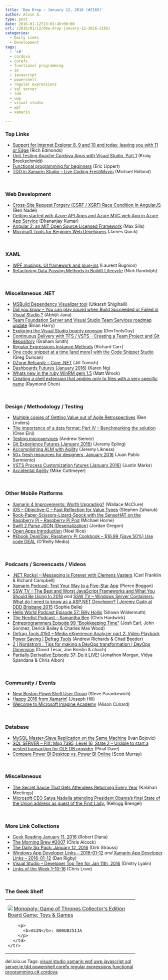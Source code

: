```yaml
---
title: 'Dew Drop – January 12, 2016 (#2165)'
author: Alvin A.
type: post
date: 2016-01-12T13:01:45+00:00
url: /2016/01/12/dew-drop-january-12-2016-2165/
categories:
  - Daily Links
  - Development
tags:
  - 'c#'
  - cordova
  - corefx
  - functional programming
  - ie
  - javascript
  - powershell
  - regular expressions
  - sql server
  - tdd
  - uwp
  - visual studio
  - wpf
  - xamarin

---
```

### <a name="top"></a>Top Links

  * <a href="http://feedproxy.google.com/~r/wmexperts/~3/5P_wCl7KWuY/story01.htm" target="_blank">Support for Internet Explorer 8, 9 and 10 end today, leaving you with 11 or Edge</a> (Rich Edmonds)
  * <a href="http://blogs.msdn.com/b/visualstudio/archive/2016/01/11/unit-testing-apache-cordova-apps-with-visual-studio-part-1.aspx?WT.mc_id=DX_MVP4025064" target="_blank">Unit Testing Apache Cordova Apps with Visual Studio, Part 1</a> (Kraig Brockschmidt)
  * <a href="http://ericlippert.com/2016/01/11/functional-programming-for-beginners/" target="_blank">Functional programming for beginners</a> (Eric Lippert)
  * <a href="http://www.michaelridland.com/xamarin/tdd-in-xamarin-studio-live-coding-freshmvvm/" target="_blank">TDD in Xamarin Studio – Live Coding FreshMvvm</a> (Michael Ridland)

&nbsp;

### <a name="web"></a>Web Development

  * <a href="http://www.bennadel.com/blog/2991-cross-site-request-forgery-csrf-xsrf-race-condition-in-angularjs.htm" target="_blank">Cross-Site Request Forgery (CSRF / XSRF) Race Condition In AngularJS</a> (Ben Nadel)
  * <a href="http://debugmode.net/2016/01/12/getting-started-with-azure-api-apps-and-azure-mvc-web-app-in-azure-app-service/" target="_blank">Getting started with Azure API Apps and Azure MVC web App in Azure App Service</a> (Dhananjay Kumar)
  * <a href="http://angularjs.blogspot.com/2016/01/angular-2-mit-open-source-licensed.html" target="_blank">Angular 2: an MIT Open Source Licensed Framework</a> (Max Sills)
  * <a href="https://channel9.msdn.com/Blogs/raw-tech/Microosft-Tools-for-Beginner-Web-Developers?WT.mc_id=DX_MVP4025064" target="_blank">Microsoft Tools for Beginner Web Developers</a> (James Quick)

&nbsp;

### <a name="silverlight"></a>XAML

  * <a href="http://feedproxy.google.com/~r/galasoft/~3/JJPNm7inTvQ/" target="_blank">WPF musings: UI framework and plug-ins</a> (Laurent Bugnion)
  * <a href="http://feedproxy.google.com/~r/NicksNetTravels/~3/TgOMKGmUiUU/post.aspx" target="_blank">Refactoring Data Passing Methods in BuildIt.Lifecycle</a> (Nick Randolph)

&nbsp;

### <a name="dotnet"></a>Miscellaneous .NET

  * <a href="http://feedproxy.google.com/~r/visualstudiogeeks/otas/~3/FmL6jbWHU2c/msbuild-dependency-visualizer" target="_blank">MSBuild Dependency Visualizer tool</a> (Utkarsh Shigihalli)
  * <a href="http://dailydotnettips.com/2016/01/11/did-you-know-you-can-play-sound-when-build-succeeded-or-failed-in-visual-studio/" target="_blank">Did you know – You can play sound when Build Succeeded or Failed in Visual Studio ?</a> (Abhijit Jana)
  * <a href="http://blogs.msdn.com/b/bharry/archive/2016/01/11/team-foundation-server-and-visual-studio-team-services-roadmap-update.aspx?WT.mc_id=DX_MVP4025064" target="_blank">Team Foundation Server and Visual Studio Team Services roadmap update</a> (Brian Harry)
  * <a href="http://www.infragistics.com/community/blogs/devtoolsguy/archive/2016/01/11/exploring-the-visual-studio-bounty-program.aspx" target="_blank">Exploring the Visual Studio bounty program</a> (DevToolsGuy)
  * <a href="http://pleasereleaseme.net/continuous-delivery-with-tfs-vsts-creating-team-project-and-git-repository/" target="_blank">Continuous Delivery with TFS / VSTS – Creating a Team Project and Git Repository</a> (Graham Smith)
  * <a href="http://feedproxy.google.com/~r/BlackwaspLatestAdditions/~3/gc3eRkM5MpM/RSSLanding.aspx" target="_blank">Regular Expressions Instance Methods</a> (Richard Carr)
  * <a href="https://channel9.msdn.com/coding4fun/blog/One-code-snippet-at-a-time-and-more-with-the-Code-Snippet-Studio?WT.mc_id=DX_MVP4025064" target="_blank">One code snippet at a time [and more] with the Code Snippet Studio</a> (Greg Duncan)
  * <a href="https://dzone.com/refcardz/coredotnet?utm_medium=feed&utm_source=feedpress.me&utm_campaign=Feed%3A+dzone%2Fpublications" target="_blank">DZone Refcardz &#8211; Core .NET</a> (Jill Tomich)
  * <a href="http://blogs.msdn.com/b/visualstudioalm/archive/2016/01/11/dashboards-futures-january-2016.aspx?WT.mc_id=DX_MVP4025064" target="_blank">Dashboards Futures (January 2016)</a> (Karen Ng)
  * <a href="http://feedproxy.google.com/~r/Wrockblog/~3/qISWqWjYzYs/whats-new-in-the-ruby-winrm-gem-15" target="_blank">Whats new in the ruby WinRM gem 1.5</a> (Matt Wrock)
  * <a href="https://blogs.msdn.microsoft.com/oldnewthing/20160111-00/?p=92822" target="_blank">Creating a shell extension that applies only to files with a very specific name</a> (Raymond Chen)

&nbsp;

### <a name="design"></a>Design / Methodology / Testing

  * <a href="http://www.benlinders.com/news/multiple-copies-of-getting-value-out-of-agile-retrospectives/" target="_blank">Multiple copies of Getting Value out of Agile Retrospectives</a> (Ben Linders)
  * <a href="http://feedproxy.google.com/~r/AyendeRahien/~3/hPCyWXwyoaI/the-importance-of-a-data-format-part-iv-benchmarking-the-solution" target="_blank">The importance of a data format: Part IV – Benchmarking the solution</a> (Oren Eini)
  * <a href="http://feedproxy.google.com/~r/LosTechies/~3/qrUu32gWsTs/" target="_blank">Testing microservices</a> (Andrew Siemer)
  * <a href="http://blogs.msdn.com/b/visualstudioalm/archive/2016/01/11/git-experience-futures-january-2016.aspx?WT.mc_id=DX_MVP4025064" target="_blank">Git Experience Futures (January 2016)</a> (Jeremy Epling)
  * <a href="http://ivision.com/resources/white-papers/accomplishing-alm-agility/?utm_source=rss&utm_medium=rss&utm_campaign=accomplishing-alm-agility" target="_blank">Accomplishing ALM with Agility</a> (Jeremy Likness)
  * <a href="http://www.webdesignerdepot.com/2016/01/50-fresh-resources-for-designers-january-2016/" target="_blank">50+ fresh resources for designers, January 2016</a> (Juan Pablo Sarmiento)
  * <a href="http://blogs.msdn.com/b/visualstudioalm/archive/2016/01/11/process-customization-futures.aspx?WT.mc_id=DX_MVP4025064" target="_blank">VSTS Process Customization futures (January 2016)</a> (Justin Marks)
  * <a href="http://feedproxy.google.com/~r/LeadingAgile/~3/bryujZ3Ulec/" target="_blank">Accidental Agility</a> (Mike Cottmeyer)

&nbsp;

### <a name="mobile"></a>Other Mobile Platforms

  * <a href="https://visualstudiomagazine.com/articles/2016/01/11/xamarin-4-improvements-upgrading.aspx" target="_blank">Xamarin 4 Improvements: Worth Upgrading?</a> (Wallace McClure)
  * <a href="http://www.infragistics.com/community/blogs/stevez/archive/2016/01/11/ios-objective-c-fast-reflection-for-value-types.aspx" target="_blank">iOS &#8211; Objective-C &#8211; Fast Reflection for Value Types</a> (Stephen Zaharuk)
  * <a href="http://www.recantha.co.uk/blog/?p=14009" target="_blank">Rock-Paper-Scissors-Lizard-Spock with the SenseHAT on the Raspberry Pi – Raspberry Pi Pod</a> (Michael Horne)
  * <a href="http://feedproxy.google.com/~r/iosdevblog/~3/TG3EKU7RM4I/" target="_blank">Swift 2 Parse JSON (Deserialization)</a> (Jordan Gregon)
  * <a href="http://blog.falafel.com/open-apps-introduction/" target="_blank">Open Apps Introduction</a> (Noel Rice)
  * <a href="http://feedproxy.google.com/~r/oreilly/news/~3/BsncULnfqNk/0636920045182.do" target="_blank">#Ebook Deal/Day: Raspberry Pi Cookbook &#8211; $16.99 (Save 50%) Use code DEAL</a> (O&#8217;Reilly Media)

&nbsp;

### <a name="podcasts"></a>Podcasts / Screencasts / Videos

  * <a href="http://www.dotnetrocks.com/default.aspx?ShowNum=1242" target="_blank">.NET Rocks! &#8211; Messaging is Forever with Clemens Vasters</a> (Carl Franklin & Richard Campbell)
  * <a href="https://blog.xamarin.com/podcast-test-your-way-to-a-five-star-app/" target="_blank">Xamarin Podcast: Test Your Way to a Five-Star App</a> (Pierce Boggan)
  * <a href="http://tv.ssw.com/6610/the-best-and-worst-javascript-frameworks-and-what-you-should-be-using-in-2016" target="_blank">SSW TV &#8211; The Best and Worst JavaScript Frameworks and What You Should Be Using In 2016</a> _and_ <a href="http://tv.ssw.com/6607/windows-server-containers-what-do-i-need-to-know-as-a-asp-net-developer-jeremy-cade-at-ddd-brisbane-2015" target="_blank">SSW TV &#8211; Windows Server Containers: What do I need to know as a ASP.NET Developer? | Jeremy Cade at DDD Brisbane 2015</a> (Sophie Belle)
  * <a href="http://hwpod.libsyn.com/episode-57-billy-hollis" target="_blank">Hello World Podcast Episode 57: Billy Hollis</a> (Shawn Wildermuth)
  * <a href="http://nerdist.libsyn.com/samantha-bee" target="_blank">The Nerdist Podcast &#8211; Samantha Bee</a> (Chris Hardwick)
  * <a href="http://entreprogrammers.com/episode-99-bookkeeping-time/" target="_blank">Entreprogrammers Episode 99 “Bookkeeping Time”</a> (Josh Earl, John Sonmez, Derick Bailey & Charles Max Wood)
  * <a href="https://channel9.msdn.com/Shows/Defrag-Tools/Defrag-Tools-150-Media-eXperience-Analyzer-part-2-Video-Playback-Power-Saving?WT.mc_id=DX_MVP4025064" target="_blank">Defrag Tools #150 &#8211; Media eXperience Analyzer part 2: Video Playback Power Saving | Defrag Tools</a> (Andrew Richards & Chad Beeder)
  * <a href="https://channel9.msdn.com/Shows/DevOps-Dimension/2--Nordstrom--Tips-for-making-a-DevOps-transformation?WT.mc_id=DX_MVP4025064" target="_blank">2 | Nordstrom : Tips for making a DevOps transformation | DevOps Dimension</a> (David Tesar, Joe Breslin & chach)
  * <a href="http://feedproxy.google.com/~r/PartiallyDerivative/~3/-8Nbk6a1mcM/episode-37-do-it-live" target="_blank">Partially Derivative Episode 37: Do it LIVE!</a> (Jonathon Morgan, Vidya Spandana & Chris Albon)

&nbsp;

### <a name="events"></a>Community / Events

  * <a href="http://powershell.org/wp/2016/01/11/new-boston-powershell-user-group/" target="_blank">New Boston PowerShell User Group</a> (Steve Parankewich)
  * <a href="https://blog.xamarin.com/happy-2016-from-xamarin/" target="_blank">Happy 2016 from Xamarin!</a> (Joseph Hill)
  * <a href="https://borntolearn.mslearn.net/b/weblog/archive/2016/01/11/welcome-to-microsoft-imagine-academy" target="_blank">Welcome to Microsoft Imagine Academy</a> (Alison Cunard)

&nbsp;

### <a name="sql"></a>Database

  * <a href="http://www.toptal.com/mysql/mysql-master-slave-replication-tutorial" target="_blank">MySQL Master-Slave Replication on the Same Machine</a> (Ivan Bojovic)
  * <a href="http://blog.sqlauthority.com/2016/01/12/sql-server-fix-msg-7395-level-16-state-2-unable-to-start-a-nested-transaction-for-ole-db-provider/" target="_blank">SQL SERVER – FIX: Msg 7395, Level 16, State 2 – Unable to start a nested transaction for OLE DB provider</a> (Pinal Dave)
  * <a href="http://feedproxy.google.com/~r/MSSQLTips-LatestSqlServerTips/~3/39JXNpaVgaw/tip.asp" target="_blank">Compare Power BI Desktop vs. Power BI Online</a> (Scott Murray)

&nbsp;

### <a name="misc"></a>Miscellaneous

  * <a href="http://blog.kalaharimeetings.com/2016/01/11/the-secret-sauce-that-gets-attendees-returning-every-year/" target="_blank">The Secret Sauce That Gets Attendees Returning Every Year</a> (Kalahari Meetings)
  * <a href="http://feedproxy.google.com/~r/winbetadotorg/~3/1LUCnbZ8iV4/microsoft-ceo-satya-nadella-attending-president-obamas-final-state-union-address-guest-first-lady" target="_blank">Microsoft CEO Satya Nadella attending President Obama’s final State of the Union address as guest of the First Lady.</a> (Kellogg Brengel)

&nbsp;

### <a name="links"></a>More Link Collections

  * <a href="http://feeds.regulargeek.com/~r/RegularGeek/~3/Gagz7rWtT3U/" target="_blank">Geek Reading January 11, 2016</a> (Robert Diana)
  * <a href="http://feedproxy.google.com/~r/ReflectivePerspective/~3/zKWtAsQ0fsI/" target="_blank">The Morning Brew #2007</a> (Chris Alcock)
  * <a href="http://www.dirkstrauss.com/the-daily-six-pack-january-12-2016/" target="_blank">The Daily Six Pack: January 12, 2016</a> (Dirk Strauss)
  * <a href="http://windowsappdev.com/2016/01/windows-app-developer-links-2016-01-12/" target="_blank">Windows App Developer Links &#8211; 2016-01-12</a> _and_ <a href="http://allaboutxamarin.com/2016/01/xamarin-app-developer-links-2016-01-12/" target="_blank">Xamarin App Developer Links &#8211; 2016-01-12</a> (Dan Rigby)
  * <a href="http://www.lyalin.com/2016/01/11/visual-studio-developer-top-ten-for-jan-11th-2016/" target="_blank">Visual Studio – Developer Top Ten for Jan 11th, 2016</a> (Dmitry Lyalin)
  * <a href="http://www.love2dev.com/#!article/links-of-the-week-1-10-16" target="_blank">Links of the Week 1-10-16</a> (Chris Love)

&nbsp;

### <a name="shelf"></a>The Geek Shelf

<div id="scid:7dc1bd33-94bd-46fd-a20b-0131235bcd47:b57c8916-8701-4284-843f-a70ae2683802" class="wlWriterEditableSmartContent" style="float: none; padding-bottom: 0px; padding-top: 0px; padding-left: 0px; margin: 0px; display: inline; padding-right: 0px">
  <table cellspacing="0" cellpadding="2" width="400" border="0" unselectable="on">
    <tr>
      <td valign="top" width="400">
        <p>
          <a title="Monopoly: Game of Thrones Collector&#39;s Edition Board Game: Toys & Games" href="http://www.amazon.com/exec/obidos/ASIN/B00UB25IJA/amavin-20"><img data-recalc-dims="1" decoding="async" src="https://i0.wp.com/images.amazon.com/images/P/B00UB25IJA.01.MZZZZZZZ.jpg?w=660" border="0" align="left" style="float:left" />Monopoly: Game of Thrones Collector's Edition Board Game: Toys & Games</a>
        </p>
        
        <p>
          <b>ASIN</b>: B00UB25IJA
        </p>
      </td>
    </tr>
  </table>
</div>

<div id="scid:0767317B-992E-4b12-91E0-4F059A8CECA8:c05a5528-5520-41a6-99ca-23b5248afb70" class="wlWriterEditableSmartContent" style="float: none; padding-bottom: 0px; padding-top: 0px; padding-left: 0px; margin: 0px; display: inline; padding-right: 0px">
  del.icio.us Tags: <a href="http://del.icio.us/popular/visual+studio" rel="tag">visual studio</a>,<a href="http://del.icio.us/popular/xamarin" rel="tag">xamarin</a>,<a href="http://del.icio.us/popular/wpf" rel="tag">wpf</a>,<a href="http://del.icio.us/popular/uwp" rel="tag">uwp</a>,<a href="http://del.icio.us/popular/javascript" rel="tag">javascript</a>,<a href="http://del.icio.us/popular/sql+server" rel="tag">sql server</a>,<a href="http://del.icio.us/popular/ie" rel="tag">ie</a>,<a href="http://del.icio.us/popular/tdd" rel="tag">tdd</a>,<a href="http://del.icio.us/popular/powershell" rel="tag">powershell</a>,<a href="http://del.icio.us/popular/corefx" rel="tag">corefx</a>,<a href="http://del.icio.us/popular/regular+expressions" rel="tag">regular expressions</a>,<a href="http://del.icio.us/popular/functional+programming" rel="tag">functional programming</a>,<a href="http://del.icio.us/popular/c%23" rel="tag">c#</a>,<a href="http://del.icio.us/popular/cordova" rel="tag">cordova</a>
</div>